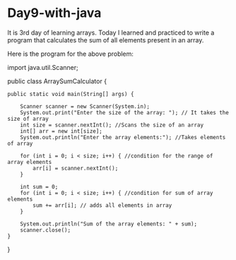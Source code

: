 # Day9-with-java

It is 3rd day of learning arrays. Today I learned and practiced to write a program that calculates the sum of all elements present in an array.

Here is the program for the above problem:

import java.util.Scanner;

public class ArraySumCalculator {

    public static void main(String[] args) {
    
        Scanner scanner = new Scanner(System.in);
        System.out.print("Enter the size of the array: "); // It takes the size of array
        int size = scanner.nextInt(); //Scans the size of an array
        int[] arr = new int[size];
        System.out.println("Enter the array elements:"); //Takes elements of array
        
        for (int i = 0; i < size; i++) { //condition for the range of array elements
            arr[i] = scanner.nextInt();
        }
        
        int sum = 0;
        for (int i = 0; i < size; i++) { //condition for sum of array elements 
            sum += arr[i]; // adds all elements in array
        }
        
        System.out.println("Sum of the array elements: " + sum);
        scanner.close();
    }
}



